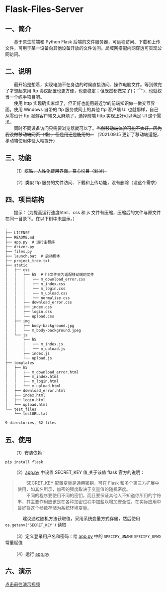 # Flask-Files-Server
## 一、简介
&emsp;&emsp;基于原生前端和 Python Flask 后端的文件服务器，可远程访问、下载和上传文件，可用于某一设备向其他设备开放的文件访问。局域网搭配内网穿透可实现公网访问。

## 二、说明
&emsp;&emsp;最开始是想着，实现电脑不在身边的时候直接访问、操作电脑文件。等到做完了才想起来用 ftp 协议配置也更方便，也更稳定；但既然都做完了(；′⌒`)...也就权当一个练手项目吧。<br>
&emsp;&emsp;使用 http 实现确实麻烦了，但正好也能用最近学的前端知识做一做交互界面。使用 Windows 自带的 ftp 服务或网上的其他 ftp 客户端 UI 也就那样，自己从零设计 ftp 服务客户端又太麻烦了，选择前端 http 实现正好可以满足 UI 这个需求。<br>
&emsp;&emsp;同时不同设备访问只需要浏览器就可以了。~~当然移动端体验可能不太好，因为我没做移动端网页（懒），但是用还是能用的...~~ （2021.09.15 更新了移动端适配，移动端使用体验大幅提升）

## 三、功能
&emsp;&emsp;（1）~~炫酷、人性化使用界面，赏心悦目（划掉）~~<br><br>
&emsp;&emsp;（2）类似 ftp 服务的文件访问、下载和上传功能，没有删除（没这个需求）

## 四、项目结构
&emsp;&emsp;提示：（为提高运行速度html、css 和 js 文件有压缩，压缩后的文件与原文件在同一目录下。在以下树中未显示。）
```txt
.
├── LICENSE
├── README.md
├── app.py	# 运行主程序
├── driver.py
├── files.py
├── launch.bat	# 启动脚本
├── project_tree.txt
├── static
│   ├── css
│   │   ├── h5	# h5文件夹为适配移动端的文件
│   │   │   ├── m_download_error.css
│   │   │   ├── m_index.css
│   │   │   ├── m_login.css
│   │   │   ├── m_upload.css
│   │   │   └── normalize.css
│   │   ├── download_error.css
│   │   ├── index.css
│   │   ├── login.css
│   │   └── upload.css
│   ├── img
│   │   ├── body-background.jpg
│   │   └── m_body-background.jpeg
│   └── js
│       ├── h5
│       │   ├── m_index.js
│       │   └── m_upload.js
│       ├── index.js
│       └── upload.js
├── templates
│   ├── h5
│   │   ├── m_download_error.html
│   │   ├── m_index.html
│   │   ├── m_login.html
│   │   └── m_upload.html
│   ├── download_error.html
│   ├── index.html
│   ├── login.html
│   └── upload.html
└── test_files
    └── testURL.txt

9 directories, 52 files

```

## 五、使用
&emsp;&emsp;（1）安装依赖：
```cmd
pip install flask
```
&emsp;&emsp;（2）[app.py](https://github.com/AiCorein/Flask-Files-Server/blob/main/app.py) 中设置 SECRET_KEY 值,关于该值 flask 官方的说明：
>&emsp;&emsp;SECRET_KEY 配置变量是通用密钥，可在 Flask 和多个第三方扩展中使用，如其名所示，加密的强度取决于变量值的随机密度。<br>
>&emsp;&emsp;不同的程序要使用不同的密钥，而且要保证其他人不知道你所用的字符串，其主要作用应该是在各种加密过程中加盐以增加安全性。在实际应用中最好将这个参数存储为系统环境变量。

&emsp;&emsp;&emsp;&emsp;建议通过随机方法获取值，采用系统变量方式存储，然后使用 `os.getenv('SECRET_KEY')` 读取<br><br>
&emsp;&emsp;（3）定义登录用户名和密码：给 [app.py](https://github.com/AiCorein/Flask-Files-Server/blob/main/app.py) 中的 `SPECIFY_UNAME` `SPECIFY_UPWD` 常量赋值<br><br>
&emsp;&emsp;（4）运行 [app.py](https://github.com/AiCorein/Flask-Files-Server/blob/main/app.py)

## 六、演示
[点击前往演示视频](https://www.bilibili.com/video/BV15K4y1g7Yo?share_source=copy_web)
